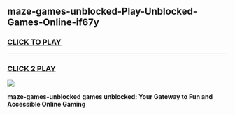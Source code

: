 
## maze-games-unblocked-Play-Unblocked-Games-Online-if67y
<h3>
<a href="https://premium76.site?title=maze-games-unblocked&ref=24A">CLICK TO PLAY</a></h3>
<hr>

<h3>
<a href="https://premium76.site?title=maze-games-unblocked&ref=24A">CLICK 2 PLAY</a>
  
</h3>

<a href="https://premium76.site?title=maze-games-unblocked&ref=24A"><img src="https://clearcache.store/games.png"></a>


**maze-games-unblocked games unblocked: Your Gateway to Fun and Accessible Online Gaming**
